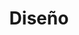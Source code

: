 ---
#preview "Design"
title: Diseño
introTitle: Publications <br>Category <span class=\"mil-thin\">Design</span>
---